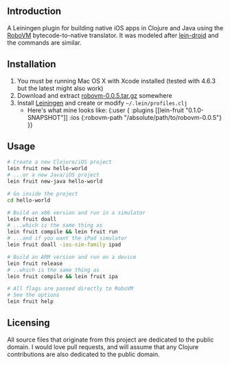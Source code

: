 ## Introduction

A Leiningen plugin for building native iOS apps in Clojure and Java using the [RoboVM](http://www.robovm.org) bytecode-to-native translator. It was modeled after [lein-droid](https://github.com/clojure-android/lein-droid) and the commands are similar.

## Installation

1. You must be running Mac OS X with Xcode installed (tested with 4.6.3 but the latest might also work)
2. Download and extract [robovm-0.0.5.tar.gz](http://download.robovm.org) somewhere
3. Install [Leiningen](https://github.com/technomancy/leiningen) and create or modify `~/.lein/profiles.clj`
	- Here's what mine looks like:
    {:user {
        :plugins [[lein-fruit "0.1.0-SNAPSHOT"]]
        :ios {:robovm-path "/absolute/path/to/robovm-0.0.5"}
    }}

## Usage

```bash
# Create a new Clojure/iOS project
lein fruit new hello-world
# ...or a new Java/iOS project
lein fruit new-java hello-world

# Go inside the project
cd hello-world

# Build an x86 version and run in a simulator
lein fruit doall
# ...which is the same thing as
lein fruit compile && lein fruit run
# ...and if you want the iPad simulator
lein fruit doall -ios-sim-family ipad

# Build an ARM version and run on a device
lein fruit release
# ..which is the same thing as
lein fruit compile && lein fruit ipa

# All flags are passed directly to RoboVM
# See the options
lein fruit help
```

## Licensing

All source files that originate from this project are dedicated to the public domain. I would love pull requests, and will assume that any Clojure contributions are also dedicated to the public domain.
